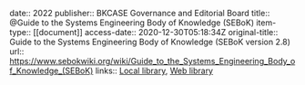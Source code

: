 date:: 2022
publisher:: BKCASE Governance and Editorial Board
title:: @Guide to the Systems Engineering Body of Knowledge (SEBoK)
item-type:: [[document]]
access-date:: 2020-12-30T05:18:34Z
original-title:: Guide to the Systems Engineering Body of Knowledge (SEBoK version 2.8)
url:: https://www.sebokwiki.org/wiki/Guide_to_the_Systems_Engineering_Body_of_Knowledge_(SEBoK)
links:: [Local library](zotero://select/library/items/P3JK8Q7P), [Web library](https://www.zotero.org/users/6520516/items/P3JK8Q7P)
